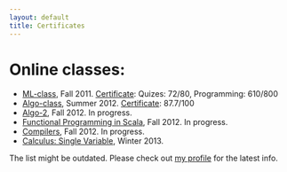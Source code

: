 ```yaml
---
layout: default
title: Certificates
---
```


# Online classes: #

* [ML-class](http://ml-class.org), Fall 2011. [Certificate](/resources/certificates/12603.pdf): Quizes: 72/80, Programming: 610/800
* [Algo-class](algo-class.org), Summer 2012. [Certificate](/resources/certificates/AlgoClassIStanford.pdf): 87.7/100
* [Algo-2](https://www.coursera.org/course/algo2), Fall 2012. In progress.
* [Functional Programming in Scala](https://www.coursera.org/course/progfun), Fall 2012. In progress.
* [Compilers](https://www.coursera.org/course/compilers), Fall 2012. In progress.
* [Calculus: Single Variable](https://www.coursera.org/course/calcsing), Winter 2013.

The list might be outdated. Please check out [my profile](https://www.coursera.org/user/i/d2cdd497bf54ee347490bd0b7ac31d42) for the latest info.
